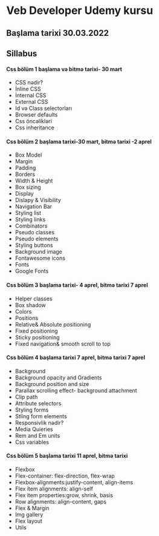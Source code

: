 # Veb Developer Udemy kursu 
## Başlama tarixi 30.03.2022
## Sillabus
#### Css bölüm 1  başlama və bitmə tarixi- 30 mart 
- CSS  nədir?
- İnline CSS
- İnternal CSS
- External CSS
- Id və Class selectorları
- Browser defaults
- Css öncəlikləri
- Css inheritance 
#### Css bölüm 2 başlama tarixi-30 mart, bitmə tarixi -2 aprel
- Box Model
- Margin
- Padding
- Borders
- Width & Height
- Box sizing
- Display
- Dislapy & Visibility
- Navigation Bar
- Styling list
- Styling links
- Combinators
- Pseudo classes
- Pseudo elements
- Styling buttons
- Background image
- Fontawesome icons
- Fonts
- Google Fonts
#### Css bölüm 3 başlama tarixi- 4 aprel, bitmə tarixi 7 aprel
- Helper classes
- Box shadow
- Colors
- Positions
- Relative& Absolute positioning
- Fixed positioning
- Sticky positioning
- Fixed navigation& smooth scroll to top
#### Css bölüm 4 başlama tarixi 7 aprel, bitmə tarixi 7 aprel
- Background
- Background opacity and Gradients
- Background position and size
- Parallax scrolling effect- background attachment
- Clip path
- Attribute selectors
- Styling forms
- Stling form elements
- Responsivlik nədir?
- Media Quieries
- Rem and Em units
- Css variables
#### Css bölüm 5 başlama tarixi 11 aprel, bitmə tarixi  
- Flexbox
- Flex-container: flex-direction, flex-wrap
- Flexbox-alignments:justify-content, align-items
- Flex item alignments: align-self
- Flex item properties:grow, shrink, basis
- Row alignments: align-content, gaps
- Flex &  Margin
- Img gallery
- Flex layout
- Utils




